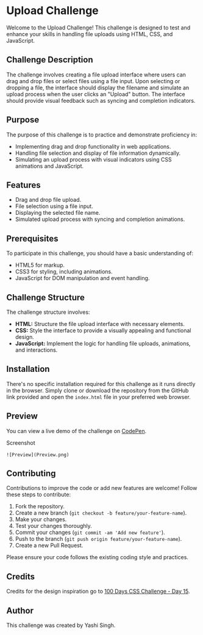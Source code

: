 <h1>Upload Challenge</h1>

  <p>Welcome to the Upload Challenge! This challenge is designed to test and enhance your skills in handling file uploads using HTML, CSS, and JavaScript.</p>

  <h2>Challenge Description</h2>

  <p>The challenge involves creating a file upload interface where users can drag and drop files or select files using a file input. Upon selecting or dropping a file, the interface should display the filename and simulate an upload process when the user clicks an "Upload" button. The interface should provide visual feedback such as syncing and completion indicators.</p>

  <h2>Purpose</h2>

  <p>The purpose of this challenge is to practice and demonstrate proficiency in:</p>
  <ul>
    <li>Implementing drag and drop functionality in web applications.</li>
    <li>Handling file selection and display of file information dynamically.</li>
    <li>Simulating an upload process with visual indicators using CSS animations and JavaScript.</li>
  </ul>

  <h2>Features</h2>

  <ul>
    <li>Drag and drop file upload.</li>
    <li>File selection using a file input.</li>
    <li>Displaying the selected file name.</li>
    <li>Simulated upload process with syncing and completion animations.</li>
  </ul>

  <h2>Prerequisites</h2>

  <p>To participate in this challenge, you should have a basic understanding of:</p>
  <ul>
    <li>HTML5 for markup.</li>
    <li>CSS3 for styling, including animations.</li>
    <li>JavaScript for DOM manipulation and event handling.</li>
  </ul>

  <h2>Challenge Structure</h2>

  <p>The challenge structure involves:</p>
  <ul>
    <li><strong>HTML:</strong> Structure the file upload interface with necessary elements.</li>
    <li><strong>CSS:</strong> Style the interface to provide a visually appealing and functional design.</li>
    <li><strong>JavaScript:</strong> Implement the logic for handling file uploads, animations, and interactions.</li>
  </ul>

  <h2>Installation</h2>

  <p>There's no specific installation required for this challenge as it runs directly in the browser. Simply clone or download the repository from the GitHub link provided and open the <code>index.html</code> file in your preferred web browser.</p>

  <h2>Preview</h2>

  <p>You can view a live demo of the challenge on <a href="https://codepen.io/Yashi-the-lessful/pen/BaeVrYo">CodePen</a>.</p>

  <p> Screenshot </p>

    ![Preview](Preview.png)

  <h2>Contributing</h2>

  <p>Contributions to improve the code or add new features are welcome! Follow these steps to contribute:</p>
  <ol>
    <li>Fork the repository.</li>
    <li>Create a new branch (<code>git checkout -b feature/your-feature-name</code>).</li>
    <li>Make your changes.</li>
    <li>Test your changes thoroughly.</li>
    <li>Commit your changes (<code>git commit -am 'Add new feature'</code>).</li>
    <li>Push to the branch (<code>git push origin feature/your-feature-name</code>).</li>
    <li>Create a new Pull Request.</li>
  </ol>

  <p>Please ensure your code follows the existing coding style and practices.</p>

  <h2>Credits</h2>

  <p>Credits for the design inspiration go to <a href="https://100dayscss.com/days/15/">100 Days CSS Challenge - Day 15</a>.</p>

  <h2>Author</h2>

  <p>This challenge was created by Yashi Singh.</p>